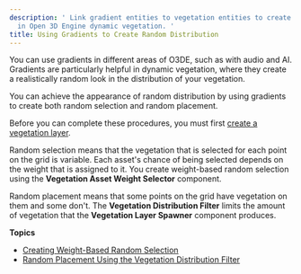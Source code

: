 ```yaml
---
description: ' Link gradient entities to vegetation entities to create random distribution
  in Open 3D Engine dynamic vegetation. '
title: Using Gradients to Create Random Distribution
---
```


You can use gradients in different areas of O3DE, such as with audio and AI. Gradients are particularly helpful in dynamic vegetation, where they create a realistically random look in the distribution of your vegetation.

You can achieve the appearance of random distribution by using gradients to create both random selection and random placement.

Before you can complete these procedures, you must first [create a vegetation layer](/docs/user-guide/gems/vegetation/layer.md).

Random selection means that the vegetation that is selected for each point on the grid is variable. Each asset's chance of being selected depends on the weight that is assigned to it. You create weight-based random selection using the **Vegetation Asset Weight Selector** component.

Random placement means that some points on the grid have vegetation on them and some don't. The **Vegetation Distribution Filter** limits the amount of vegetation that the **Vegetation Layer Spawner** component produces.

**Topics**
+ [Creating Weight-Based Random Selection](/docs/user-guide/gems/vegetation/selection-random.md)
+ [Random Placement Using the Vegetation Distribution Filter](/docs/user-guide/gems/vegetation/place-random.md)
